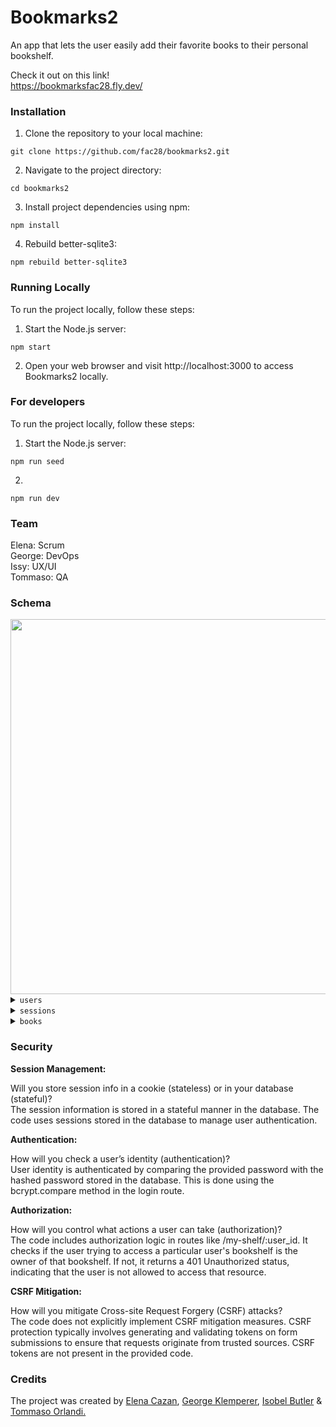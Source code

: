 # Bookmarks2

An app that lets the user easily add their favorite books to their personal bookshelf.

Check it out on this link!<br>
https://bookmarksfac28.fly.dev/ 


### Installation

1. Clone the repository to your local machine:

```shell
git clone https://github.com/fac28/bookmarks2.git
```

2. Navigate to the project directory:

```shell
cd bookmarks2
```

3. Install project dependencies using npm:

```shell
npm install
```

4. Rebuild better-sqlite3:

```shell
npm rebuild better-sqlite3
```

### Running Locally

To run the project locally, follow these steps:

1. Start the Node.js server:

```shell
npm start
```

2. Open your web browser and visit http://localhost:3000 to access Bookmarks2 locally.

### For developers

To run the project locally, follow these steps:

1. Start the Node.js server:

```shell
npm run seed
```

2.

```shell
npm run dev
```

### Team

Elena: Scrum <br>
George: DevOps <br>
Issy: UX/UI <br>
Tommaso: QA  

### Schema

<div align="center">
  <img src="https://github.com/fac28/bookmarks/assets/59057287/4c83fbb1-8a05-4adb-a2a9-29bb88c71ffa" width="600"/>
</div>

<details>
<summary><code>users</code></summary>

| column     | type     | constraints               |
| ---------- | -------- | ------------------------- |
| id         | integer  | primary key autoincrement |
| email      | text     | unique                    |
| hash       | text     |                           |
| created_at | datetime | DEFAULT CURRENT_TIMESTAMP |

</details>

<details>
<summary><code>sessions</code></summary>

| column     | type     | constraints               |
| ---------- | -------- | ------------------------- |
| id         | integer  | primary key               |
| user_id    | text     | foreign key               |
| expires_at | datetime | NOT NULL                  |
| created_at | datetime | DEFAULT CURRENT_TIMESTAMP |

</details>

<details>
<summary><code>books</code></summary>

| column     | type     | constraints               |
| ---------- | -------- | ------------------------- |
| id         | integer  | primary key autoincrement |
| user_id    | text     | foreign key               |
| title      | text     |                           |
| author     | text     |                           |
| review     | text     |                           |
| rating     | text     |                           |
| created_at | datetime | DEFAULT CURRENT_TIMESTAMP |

</details>

### Security 


<strong>Session Management:</strong>
  <p>
Will you store session info in a cookie (stateless) or in your database (stateful)?<br>
The session information is stored in a stateful manner in the database. The code uses sessions stored in the database to manage user authentication.
  </p>
<strong>Authentication:</strong>
<p>
How will you check a user’s identity (authentication)?<br>
User identity is authenticated by comparing the provided password with the hashed password stored in the database. This is done using the bcrypt.compare method in the login route.
</p>
<strong>Authorization:</strong>
<p>
How will you control what actions a user can take (authorization)?<br>
The code includes authorization logic in routes like /my-shelf/:user_id. It checks if the user trying to access a particular user's bookshelf is the owner of that bookshelf. If not, it returns a 401 Unauthorized status, indicating that the user is not allowed to access that resource.
</p>
<strong>CSRF Mitigation:</strong>
<p>
How will you mitigate Cross-site Request Forgery (CSRF) attacks?<br>
The code does not explicitly implement CSRF mitigation measures. CSRF protection typically involves generating and validating tokens on form submissions to ensure that requests originate from trusted sources. CSRF tokens are not present in the provided code.
</p>


### Credits

The project was created by <a href="https://github.com/cazanelena">Elena Cazan</a>, <a href="https://github.com/GeorgeKlemperer">George Klemperer</a>, <a href="https://github.com/isobelbutler">Isobel Butler</a> & <a href="https://github.com/benante">Tommaso Orlandi.</a>


